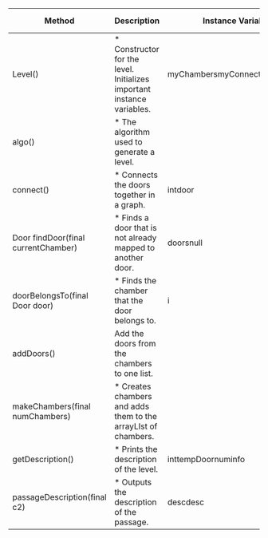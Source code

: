 | Method                               | Description                                                            | Instance Variables             | Class Methods               | Other Methods                                             | Line count |
|--------------------------------------|------------------------------------------------------------------------|--------------------------------|-----------------------------|-----------------------------------------------------------|------------|
| Level()                              | * Constructor for the level. Initializes important instance variables. | myChambersmyConnectionsmyDoors | algo                        |                                                           | 4          |
| algo()                               | * The algorithm used to generate a level.                              |                                | makeChambersaddDoorsconnect |                                                           | 3          |
| connect()                            | * Connects the doors together in a graph.                              | intdoor                        | findDoor                    | myChambers.getmyChambers.sizemyConnections.putmyDoors.get | 10         |
| Door findDoor(final  currentChamber) | * Finds a door that is not already mapped to another door.             | doorsnull                      |                             | doors.addAllCollections.shuffledoors.sizedoors.get        | 9          |
| doorBelongsTo(final Door door)       | * Finds the chamber that the door belongs to.                          | i                              |                             | myChambers.sizemyChambers.get                             | 5          |
| addDoors()                           | Add the doors from the chambers to one list.                           |                                |                             | myChambers.sizemyDoors.addAll                             | 2          |
| makeChambers(final  numChambers)     | * Creates chambers and adds them to the arrayLIst of chambers.         |                                |                             | myChambers.add                                            | 2          |
| getDescription()                     | * Prints the description of the level.                                 | inttempDoornuminfo             | passageDescription          | myChambers.getmyChambers.sizemyDoors.get                  | 17         |
| passageDescription(final  c2)        | * Outputs the description of the passage.                              | descdesc                       |                             |                                                           | 3          |
